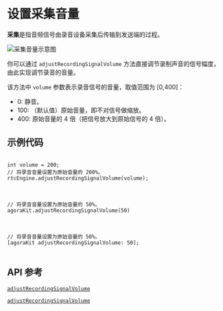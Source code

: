 # 设置采集音量

**采集**是指音频信号由录音设备采集后传输到发送端的过程。

![采集音量示意图](https://web-cdn.agora.io/docs-files/1577958939565)

你可以通过 `adjustRecordingSignalVolume` 方法直接调节录制声音的信号幅度，由此实现调节录音的音量。

该方法中 `volume` 参数表示录音信号的音量，取值范围为 [0,400]：
- 0: 静音。
- 100: （默认值）原始音量，即不对信号做缩放。
- 400: 原始音量的 4 倍（把信号放大到原始信号的 4 倍）。

## 示例代码

<pre props="android">
<code class="language-java">
int volume = 200;
// 将录音音量设置为原始音量的 200%。
rtcEngine.adjustRecordingSignalVolume(volume);
</code>
</pre>

<pre props="ios">
<code class="language-swift">
// 将录音音量设置为原始音量的 50%。
agoraKit.adjustRecordingSignalVolume(50)
</code>
</pre>

<pre props="ios">
<code class="language-oc">
// 将录音音量设置为原始音量的 50%。
[agoraKit adjustRecordingSignalVolume: 50];
</code>
</pre>

## API 参考

<a props="android" href="./API%20Reference/java/classio_1_1agora_1_1rtc_1_1_rtc_engine.html#af3747f72256eb683feadbca2b742bd05"><code>adjustRecordingSignalVolume</code></a>

<a props="ios" href="https://docs.agora.io/cn/Video/API%20Reference/oc/Classes/AgoraRtcEngineKit.html#//api/name/adjustRecordingSignalVolume:"><code>adjustRecordingSignalVolume</code></a>

